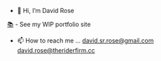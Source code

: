 - 👋 Hi, I’m David Rose

[📚](https://davidsrrose.github.io/aboutme) - See my WIP portfolio site

- 📫 How to reach me ... 
    david.sr.rose@gmail.com
    david.rose@theriderfirm.cc
